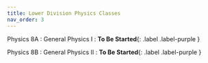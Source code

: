 ```yaml
---
title: Lower Division Physics Classes
nav_order: 3
---
```


Physics 8A
: General Physics I
  : **To Be Started**{: .label .label-purple }

Physics 8B
: General Physics II
  : **To Be Started**{: .label .label-purple }